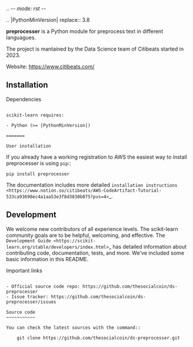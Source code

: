 .. -*- mode: rst -*-

.. |PythonMinVersion| replace:: 3.8


**preprocesser** is a Python module for preprocess text in different languagues.

The project is mantained by the Data Science team of Citibeats started in 2023.

Website: https://www.citibeats.com/

Installation
------------

Dependencies
~~~~~~~~~~~~

scikit-learn requires:

- Python (>= |PythonMinVersion|)

=======

User installation
~~~~~~~~~~~~~~~~~

If you already have a working registration
to AWS the easiest way to install preprocesser is using ``pip``::

    pip install preprocesser


The documentation includes more detailed `installation instructions <https://www.notion.so/citibeats/AWS-CodeArtifact-Tutorial-533ca93698ec4a1aa53e3f8d3830b075?pvs=4>`_.


Development
-----------

We welcome new contributors of all experience levels. The scikit-learn
community goals are to be helpful, welcoming, and effective. The
`Development Guide <https://scikit-learn.org/stable/developers/index.html>`_
has detailed information about contributing code, documentation, tests, and
more. We've included some basic information in this README.

Important links
~~~~~~~~~~~~~~~

- Official source code repo: https://github.com/thesocialcoin/ds-preprocesser
- Issue tracker: https://github.com/thesocialcoin/ds-preprocesser/issues

Source code
~~~~~~~~~~~

You can check the latest sources with the command::

    git clone https://github.com/thesocialcoin/ds-preprocesser.git

